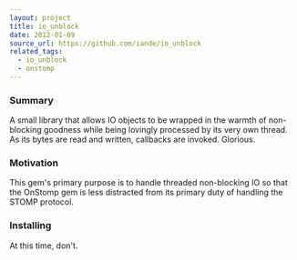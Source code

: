 ```yaml
---
layout: project
title: io_unblock
date: 2012-01-09
source_url: https://github.com/iande/io_unblock
related_tags:
  - io_unblock
  - onstomp
---
```


### Summary

A small library that allows IO objects to be wrapped in the warmth of
non-blocking goodness while being lovingly processed by its very own
thread. As its bytes are read and written, callbacks are invoked.
Glorious.

### Motivation

This gem's primary purpose is to handle threaded non-blocking IO so
that the OnStomp gem is less distracted from its primary duty of
handling the STOMP protocol.

### Installing

At this time, don't.

